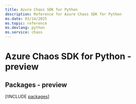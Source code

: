 ```yaml
---
title: Azure Chaos SDK for Python
description: Reference for Azure Chaos SDK for Python
ms.date: 03/14/2025
ms.topic: reference
ms.devlang: python
ms.service: chaos
---
```

# Azure Chaos SDK for Python - preview
## Packages - preview
[!INCLUDE [packages](chaos-index.md)]